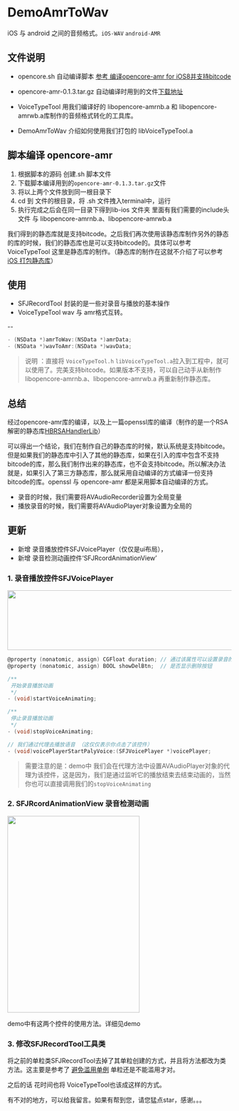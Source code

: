 # DemoAmrToWav
iOS 与 android 之间的音频格式。`iOS-WAV`    `android-AMR`  

## 文件说明 

- opencore.sh  自动编译脚本 [参考 编译opencore-amr for iOS8并支持bitcode](http://www.ifun.cc/blog/2015/10/23/bian-yi-opencore-amr-for-ios8bing-zhi-chi-bitcode/)

- opencore-amr-0.1.3.tar.gz  自动编译时用到的文件[下载地址](https://sourceforge.net/projects/opencore-amr/files/)

- VoiceTypeTool  用我们编译好的 libopencore-amrnb.a 和 libopencore-amrwb.a库制作的音频格式转化的工具库。

- DemoAmrToWav  介绍如何使用我们打包的 libVoiceTypeTool.a

## 脚本编译 opencore-amr
1. 根据脚本的源码 创建.sh 脚本文件
2. 下载脚本编译用到的`opencore-amr-0.1.3.tar.gz`文件
3. 将以上两个文件放到同一根目录下
4. cd 到 文件的根目录，将 .sh 文件拽入terminal中，运行
5. 执行完成之后会在同一目录下得到lib-ios 文件夹 里面有我们需要的include头文件 与 libopencore-amrnb.a、libopencore-amrwb.a

我们得到的静态库就是支持bitcode。之后我们再次使用该静态库制作另外的静态的库的时候，我们的静态库也是可以支持bitcode的。具体可以参考 VoiceTypeTool 这里是静态库的制作。（静态库的制作在这就不介绍了可以参考[iOS 打包静态库](http://note.youdao.com/noteshare?id=3dc7d94434253dc5c4c728973e65daa2)）

## 使用 
- SFJRecordTool 封装的是一些对录音与播放的基本操作
- VoiceTypeTool wav 与 amr格式互转。

--

```Objective-c
- (NSData *)amrToWav:(NSData *)amrData;
- (NSData *)wavToAmr:(NSData *)wavData;
```
> 说明 ：直接将 `VoiceTypeTool.h` `libVoiceTypeTool.a`拉入到工程中，就可以使用了。完美支持bitcode。如果版本不支持，可以自己动手从新制作 libopencore-amrnb.a、libopencore-amrwb.a 再重新制作静态库。

## 总结

经过opencore-amr库的编译，以及上一篇openssl库的编译（制作的是一个RSA解密的静态库[HBRSAHandlerLib](https://github.com/shafujiu/HBRSAHandlerLib)）

可以得出一个结论，我们在制作自己的静态库的时候，默认系统是支持bitcode。但是如果我们的静态库中引入了其他的静态库，如果在引入的库中包含不支持bitcode的库，那么我们制作出来的静态库，也不会支持bitcode。所以解决办法就是，如果引入了第三方静态库，那么就采用自动编译的方式编译一份支持bitcode的库。openssl 与 opencore-amr 都是采用脚本自动编译的方式。

- 录音的时候，我们需要将AVAudioRecorder设置为全局变量
- 播放录音的时候，我们需要将AVAudioPlayer对象设置为全局的


## 更新
- 新增 录音播放控件SFJVoicePlayer（仅仅是ui布局），
- 新增 录音检测动画控件‘SFJRcordAnimationView’
 
### 1. 录音播放控件SFJVoicePlayer

<img src="http://on5ajnh9a.bkt.clouddn.com/1503747607.png" width="558" height="134" />

``` Objective-c
@property (nonatomic, assign) CGFloat duration; // 通过该属性可以设置录音的时间
@property (nonatomic, assign) BOOL showDelBtn;  // 是否显示删除按钮

/**
 开始录音播放动画
 */
- (void)startVoiceAnimating;

/**
 停止录音播放动画
 */
- (void)stopVoiceAnimating;

// 我们通过代理去播放语音 （这仅仅表示你点击了该控件）
- (void)voicePlayerStartPalyVoice:(SFJVoicePlayer *)voicePlayer;
```
> 需要注意的是：demo中 我们会在代理方法中设置AVAudioPlayer对象的代理为该控件，这是因为，我们是通过监听它的播放结束去结束动画的，当然你也可以直接调用我们的`stopVoiceAnimating`


### 2. SFJRcordAnimationView 录音检测动画

<img src="http://on5ajnh9a.bkt.clouddn.com/1503747948.png" width="297" height="441" />

demo中有这两个控件的使用方法。详细见demo

### 3. 修改SFJRecordTool工具类

将之前的单粒类SFJRecordTool去掉了其单粒创建的方式，并且将方法都改为类方法。这主要是参考了 [避免滥用单例](https://www.objccn.io/issue-13-2/)
单粒还是不能滥用才对。

之后的话 花时间也将 VoiceTypeTool也该成这样的方式。 

有不对的地方，可以给我留言。如果有帮到您，请您猛点star，感谢。。。




